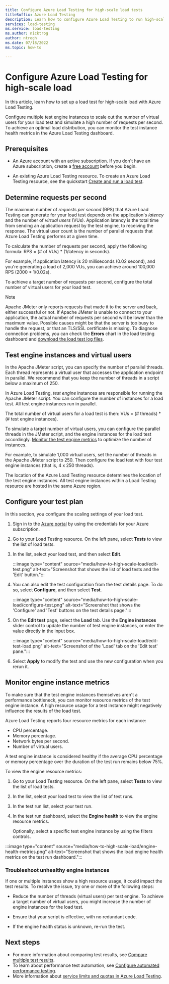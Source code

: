 ```yaml
---
title: Configure Azure Load Testing for high-scale load tests
titleSuffix: Azure Load Testing
description: Learn how to configure Azure Load Testing to run high-scale load tests by simulating large amounts of virtual users.
services: load-testing
ms.service: load-testing
ms.author: nicktrog
author: ntrogh
ms.date: 07/18/2022
ms.topic: how-to

---
```


# Configure Azure Load Testing for high-scale load

In this article, learn how to set up a load test for high-scale load with Azure Load Testing. 

Configure multiple test engine instances to scale out the number of virtual users for your load test and simulate a high number of requests per second. To achieve an optimal load distribution, you can monitor the test instance health metrics in the Azure Load Testing dashboard.

## Prerequisites  

- An Azure account with an active subscription. If you don't have an Azure subscription, create a [free account](https://azure.microsoft.com/free/?WT.mc_id=A261C142F) before you begin.  

- An existing Azure Load Testing resource. To create an Azure Load Testing resource, see the quickstart [Create and run a load test](./quickstart-create-and-run-load-test.md).

## Determine requests per second

The maximum number of *requests per second* (RPS) that Azure Load Testing can generate for your load test depends on the application's *latency* and the number of *virtual users* (VUs). Application latency is the total time from sending an application request by the test engine, to receiving the response. The virtual user count is the number of parallel requests that Azure Load Testing performs at a given time.

To calculate the number of requests per second, apply the following formula: RPS = (# of VUs) * (1/latency in seconds).

For example, if application latency is 20 milliseconds (0.02 second), and you're generating a load of 2,000 VUs, you can achieve around 100,000 RPS (2000 * 1/0.02s).

To achieve a target number of requests per second, configure the total number of virtual users for your load test.

> [!NOTE]
> Apache JMeter only reports requests that made it to the server and back, either successful or not. If Apache JMeter is unable to connect to your application, the actual number of requests per second will be lower than the maximum value. Possible causes might be that the server is too busy to handle the request, or that an TLS/SSL certificate is missing. To diagnose connection problems, you can check the **Errors** chart in the load testing dashboard and [download the load test log files](./how-to-troubleshoot-failing-test.md).

## Test engine instances and virtual users

In the Apache JMeter script, you can specify the number of parallel threads. Each thread represents a virtual user that accesses the application endpoint in parallel. We recommend that you keep the number of threads in a script below a maximum of 250.

In Azure Load Testing, *test engine* instances are responsible for running the Apache JMeter script. You can configure the number of instances for a load test. All test engine instances run in parallel.

The total number of virtual users for a load test is then: VUs = (# threads) * (# test engine instances).

To simulate a target number of virtual users, you can configure the parallel threads in the JMeter script, and the engine instances for the load test accordingly. [Monitor the test engine metrics](#monitor-engine-instance-metrics) to optimize the number of instances.

For example, to simulate 1,000 virtual users, set the number of threads in the Apache JMeter script to 250. Then configure the load test with four test engine instances (that is, 4 x 250 threads).

The location of the Azure Load Testing resource determines the location of the test engine instances. All test engine instances within a Load Testing resource are hosted in the same Azure region.

## Configure your test plan

In this section, you configure the scaling settings of your load test.

1. Sign in to the [Azure portal](https://portal.azure.com) by using the credentials for your Azure subscription.

1. Go to your Load Testing resource. On the left pane, select **Tests** to view the list of load tests.

1. In the list, select your load test, and then select **Edit**.

    :::image type="content" source="media/how-to-high-scale-load/edit-test.png" alt-text="Screenshot that shows the list of load tests and the 'Edit' button.":::

1. You can also edit the test configuration from the test details page. To do so, select **Configure**, and then select **Test**.

    :::image type="content" source="media/how-to-high-scale-load/configure-test.png" alt-text="Screenshot that shows the 'Configure' and 'Test' buttons on the test details page.":::

1. On the **Edit test** page, select the **Load** tab. Use the **Engine instances** slider control to update the number of test engine instances, or enter the value directly in the input box.

    :::image type="content" source="media/how-to-high-scale-load/edit-test-load.png" alt-text="Screenshot of the 'Load' tab on the 'Edit test' pane.":::

1. Select **Apply** to modify the test and use the new configuration when you rerun it.

## Monitor engine instance metrics

To make sure that the test engine instances themselves aren't a performance bottleneck, you can monitor resource metrics of the test engine instance. A high resource usage for a test instance might negatively influence the results of the load test.

Azure Load Testing reports four resource metrics for each instance:

- CPU percentage.
- Memory percentage.
- Network bytes per second.
- Number of virtual users.

A test engine instance is considered healthy if the average CPU percentage or memory percentage over the duration of the test run remains below 75%.

To view the engine resource metrics:

1. Go to your Load Testing resource. On the left pane, select **Tests** to view the list of load tests.
1. In the list, select your load test to view the list of test runs.
1. In the test run list, select your test run.
1. In the test run dashboard, select the **Engine health** to view the engine resource metrics.
    
    Optionally, select a specific test engine instance by using the filters controls.

:::image type="content" source="media/how-to-high-scale-load/engine-health-metrics.png" alt-text="Screenshot that shows the load engine health metrics on the test run dashboard.":::

### Troubleshoot unhealthy engine instances

If one or multiple instances show a high resource usage, it could impact the test results. To resolve the issue, try one or more of the following steps:

- Reduce the number of threads (virtual users) per test engine. To achieve a target number of virtual users, you might increase the number of engine instances for the load test.

- Ensure that your script is effective, with no redundant code.

- If the engine health status is unknown, re-run the test.

## Next steps

- For more information about comparing test results, see [Compare multiple test results](./how-to-compare-multiple-test-runs.md).
- To learn about performance test automation, see [Configure automated performance testing](./tutorial-identify-performance-regression-with-cicd.md).
- More information about [service limits and quotas in Azure Load Testing](./resource-limits-quotas-capacity.md).
